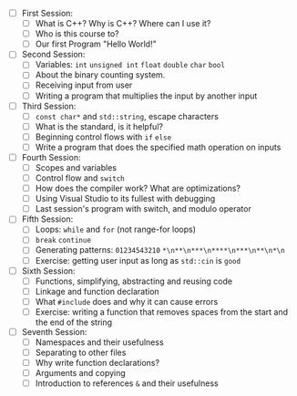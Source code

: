 - [ ] First Session:
  - [ ] What is C++? Why is C++? Where can I use it?
  - [ ] Who is this course to?
  - [ ] Our first Program "Hello World!"
- [ ] Second Session:
  - [ ] Variables: `int` `unsigned int` `float` `double` `char` `bool`
  - [ ] About the binary counting system.
  - [ ] Receiving input from user
  - [ ] Writing a program that multiplies the input by another input
- [ ] Third Session:
  - [ ] `const char*` and `std::string`, escape characters
  - [ ] What is the standard, is it helpful?
  - [ ] Beginning control flows with `if` `else`
  - [ ] Write a program that does the specified math operation on inputs
- [ ] Fourth Session:
  - [ ] Scopes and variables
  - [ ] Control flow and `switch`
  - [ ] How does the compiler work? What are optimizations?
  - [ ] Using Visual Studio to its fullest with debugging
  - [ ] Last session's program with switch, and modulo operator
- [ ] Fifth Session:
  - [ ] Loops: `while` and `for` (not range-for loops)
  - [ ] `break` `continue`
  - [ ] Generating patterns: `01234543210` `*\n**\n***\n****\n***\n**\n*\n`
  - [ ] Exercise: getting user input as long as `std::cin` is `good`
- [ ] Sixth Session:
  - [ ] Functions, simplifying, abstracting and reusing code
  - [ ] Linkage and function declaration
  - [ ] What `#include` does and why it can cause errors
  - [ ] Exercise: writing a function that removes spaces from the start and the end of the string
- [ ] Seventh Session:
  - [ ] Namespaces and their usefulness
  - [ ] Separating to other files
  - [ ] Why write function declarations?
  - [ ] Arguments and copying
  - [ ] Introduction to references `&` and their usefulness
